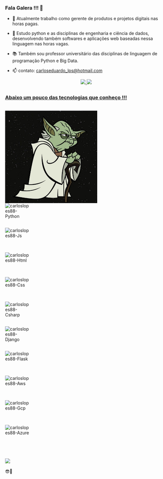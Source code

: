 ### Fala Galera !!! 👋
  
- 🔭 Atualmente trabalho como gerente de produtos e projetos digitais nas horas pagas.
  
- 🌱 Estudo python e as disciplinas de engenharia e ciência de dados, desenvolvendo também softwares e aplicações web baseadas nessa linguagem nas horas vagas.
  
- 📚 Também sou professor universitário das disciplinas de linguagem de programação Python e Big Data.
  
- 📫 contato: carloseduardo_lps@hotmail.com
  
  <div align="center">
  <a href="https://github.com/rafaballerini">
  <img height="180em" src="https://github-readme-stats.vercel.app/api?username=carloslopes88&show_icons=true&theme=tokyonight&include_all_commits=true&count_private=true"/>
  <img height="130em" src="https://github-readme-stats.vercel.app/api/top-langs/?username=carloslopes88&layout=compact&langs_count=7&theme=tokyonight"/>
</div>
<div>
  
</div>

##

### Abaixo um pouco das tecnologias que conheço !!! 

<div style="display: inline-block"><br>
  <div style="display: grid";>
    <img align="center" alt="carloslopes88-Yoda" height="300" width="300" src="img/yoda.jpg">
  </div>
  <div style="display: grid" width:"10%";>
    <img align="center" alt="carloslopes88-Python" height="80" width="80" src="https://skillicons.dev/icons?i=python">
    <img align="center" alt="carloslopes88-Js" height="80" width="80" src="https://skillicons.dev/icons?i=js">
    <img align="center" alt="carloslopes88-Html" height="80" width="80" src="https://skillicons.dev/icons?i=html">
    <img align="center" alt="carloslopes88-Css" height="80" width="80" src="https://skillicons.dev/icons?i=css">
    <img align="center" alt="carloslopes88-Csharp" height="80" width="80" src="https://skillicons.dev/icons?i=cs">
    <img align="center" alt="carloslopes88-Django" height="80" width="80" src="https://skillicons.dev/icons?i=django">
    <img align="center" alt="carloslopes88-Flask" height="80" width="80" src="https://skillicons.dev/icons?i=flask">
    <img align="center" alt="carloslopes88-Aws" height="80" width="80" src="https://skillicons.dev/icons?i=aws">
    <img align="center" alt="carloslopes88-Gcp" height="80" width="80" src="https://skillicons.dev/icons?i=gcp">
    <img align="center" alt="carloslopes88-Azure" height="80" width="80" src="https://skillicons.dev/icons?i=azure">
  </div>
</div>

##
 
<div>
  <a href="https://www.linkedin.com/in/carlos-eduardo-lopes-planejamento-empresarial/" target="_blank"><img src="https://img.shields.io/badge/-LinkedIn-%230077B5?style=for-the-badge&logo=linkedin&logoColor=white" target="_blank"></a>
</div>  

😎🤙
